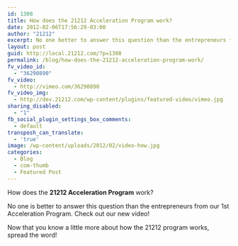 ```yaml
---
id: 1308
title: How does the 21212 Acceleration Program work?
date: 2012-02-06T17:56:29-03:00
author: "21212"
excerpt: No one better to answer this question than the entrepreneurs from our 1st Acceleration Program. Check out our new video!
layout: post
guid: http://local.21212.com/?p=1308
permalink: /blog/how-does-the-21212-acceleration-program-work/
fv_video_id:
  - "36290890"
fv_video:
  - http://vimeo.com/36290890
fv_video_img:
  - http://dev.21212.com/wp-content/plugins/featured-video/vimeo.jpg
sharing_disabled:
  - "1"
fb_social_plugin_settings_box_comments:
  - default
transposh_can_translate:
  - 'true'
image: /wp-content/uploads/2012/02/video-how.jpg
categories:
  - Blog
  - com-thumb
  - Featured Post
---
```

How does the **21212 Acceleration Program** work?

No one is better to answer this question than the entrepreneurs from our 1st Acceleration Program. Check out our new video!



Now that you know a little more about how the 21212 program works, spread the word!